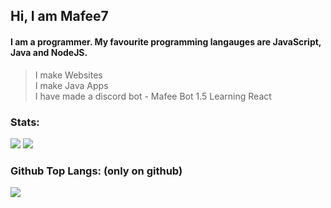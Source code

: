 ## Hi, I am Mafee7
#### I am a programmer. My favourite programming langauges are JavaScript, Java and NodeJS.

> I make Websites<br>
> I make Java Apps<br>
> I have made a discord bot - Mafee Bot 1.5
> Learning React

### Stats: 
<img src="https://komarev.com/ghpvc/?username=mafee6">  
<img src="https://github-readme-stats.vercel.app/api?username=mafee6&layout=compact&theme=dark&show_icons=true&hide_border=true&private=true">

### Github Top Langs: (only on github)
<img src="https://github-readme-stats-aemiej.vercel.app/api/top-langs/?username=mafee6&layout=compact&theme=dark&show_icons=true&hide_border=true&private=true">
